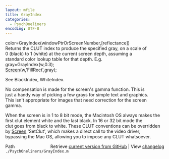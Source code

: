```yaml
---
layout: mfile
title: GrayIndex
categories:
  - PsychOneliners
encoding: UTF-8
---
```


color=GrayIndex(windowPtrOrScreenNumber,[reflectance])  
Returns the CLUT index to produce the specified gray, on a scale of  
0 (black) to 1 (white) at the current screen depth, assuming a  
standard color lookup table for that depth. E.g.  
     gray=GrayIndex(w,0.3);  
     [Screen](/docs/Screen)(w,'FillRect',gray);  

See BlackIndex, WhiteIndex.  

No compensation is made for the screen's gamma function. This is  
just a handy way of picking a few grays for simple text and graphics.  
This isn't appropriate for images that need correction for the screen  
gamma.  

When the screen is in 1 to 8 bit mode, the Macintosh OS always makes the  
first clut element white and the last black. In 16 or 32 bit mode the  
clut goes from black to white. These CLUT conventions can be overridden  
by [Screen](/docs/Screen) 'SetClut', which makes a direct call to the video driver,  
bypassing the Mac OS, allowing you to impose any CLUT whatsoever.  


<div class="code_header" style="text-align:right;">
  <span style="float:left;">Path&nbsp;&nbsp;</span> <span class="counter">Retrieve <a href=
  "https://raw.github.com/Psychtoolbox-3/Psychtoolbox-3/beta/./PsychOneliners/GrayIndex.m">current version from GitHub</a> | View <a href=
  "https://github.com/Psychtoolbox-3/Psychtoolbox-3/commits/beta/./PsychOneliners/GrayIndex.m">changelog</a></span>
</div>
<div class="code">
  <code>./PsychOneliners/GrayIndex.m</code>
</div>
